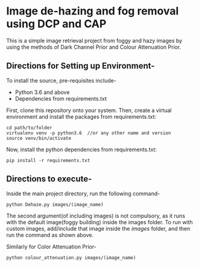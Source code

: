 # Image de-hazing and fog removal using DCP and CAP 

This is a simple image retrieval project from foggy and hazy images by using the methods of Dark Channel Prior and Colour Attenuation Prior. 

## Directions for Setting up Environment-

To install the source, pre-requisites include-

- Python 3.6 and above
- Dependencies from requirements.txt

First, clone this repository onto your system.
Then, create a virtual environment and install the packages from requirements.txt:
```
cd path/to/folder
virtualenv venv -p python3.6  //or any other name and version
source venv/bin/activate
```

Now, install the python dependencies from requirements.txt:
```
pip install -r requirements.txt
```

## Directions to execute-

Inside the main project directory, run the following command-

`python Dehaze.py images/(image_name) `

The second argument(of including images) is not compulsory, as it runs with the default image(foggy building) inside the images folder. To run with custom images, add/include that image inside the *images* folder, and then run the command as shown above.

Similarly for Color Attenuation Prior-

`python colour_attenuation.py images/(image_name)`


